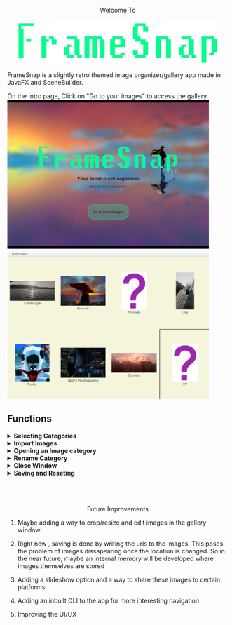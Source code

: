 <p align= "center">
Welcome To
</p>
<p align="center">
  <img width="460" height="100" src="src\main\resources\Controllers\FramesnapLogo.png">
</p>

FrameSnap is a slightly retro themed image organizer/gallery app made in JavaFX and SceneBuilder.

On the Intro page, Click on "Go to your images" to access the gallery.
<img width="460" height="340" src="ReadmeImages/IntroPage.png">
<img width="460" height="340" src="ReadmeImages\UsedHomepage.png">

## Functions

<details>
<summary><b>Selecting Categories</b></summary>
Click on any of the categories to select them. Once selected, you can use any of the functions from the "Functions" tab on the selected category </br>
<img width="460" height="340" src="ReadmeImages\SelectImage.png">
</details>

<details>
<summary><b>Import Images</b></summary>
This function allows you to add images to the selected category. Once you add images to the category the cover will be set to the latest image</br>
<img width="460" height="340" src="ReadmeImages\ImportImages.png"> </br>
Clicking this will open a File explorer box where you can select an image</br>
<img width="460" height="340" src="ReadmeImages\FileExploreOpen.png">

<sup><sub>For your convenience, I have added a folder ImagesToBeSorted in the main directory which contains some of my own nature photography and digital art that you can sort for testing</sub></sup>

</details>

<details>
<summary><b>Opening an Image category</b></summary>
Use this function to open up the images in a viewing window. Now you can view any images you put in or remove any images.</br>
<img width="460" height="340" src="ReadmeImages\OpenCategory.png">

If there are no images in the category, it will be empty</br>
<img width="460" height="340" src="ReadmeImages\EmptyGallery.png">

If there are images, then it will show up like this</br>
<img width="460" height="340" src="ReadmeImages\ImageGallery.png"></br>
Use the arrows on the gallery to navigate between images

The gallery has two functions of its own in the "Functions" tab:

1)Go Back-> This function takes you back to the Categories display

2)Remove Image-> This function removes the current image from your category

3)Set Cover-> Sets the category cover to the current image.

Note: The cover usually changes automatically upon adding new images, but once a cover is set manually, the cover wont change automatically again.

</details>

<details>
<summary><b>Rename Category</b></summary>
This function allows you to rename the selected category to whatever you desire </br>
<img width="460" height="340" src="ReadmeImages\RenameFunc.png"> </br>
Doing this will open a text dialog box where you can enter the name</br>
<img width="460" height="340" src="ReadmeImages\renameCategory.png">
</details>

<details>
<summary><b>Close Window</b></summary>
This function lets you close the home window </br>
Note: after a desicion to change the UI, this option is in the file menu instead of the functions menu </br>
<img width="460" height="340" src="ReadmeImages\CloseWindow.png"> </br>
</details>

<details>
<summary><b>Saving and Reseting</b></summary>
Click on the save button in the file menu to save all organizing. To delete all progress, just click reset memory.</br>
<img width="460" height="340" src="ReadmeImages\SaveAndReset.png">
</details>

</br>
</br>
</br>

<p align= "center" >
Future Improvements
</p>

1. Maybe adding a way to crop/resize and edit images in the gallery window.

2. Right now , saving is done by writing the urls to the images. This poses the problem of images dissapearing once the location is changed. So in the near future, maybe an internal memory will be developed where images themselves are stored

3. Adding a slideshow option and a way to share these images to certain platforms

4. Adding an inbuilt CLI to the app for more interesting navigation

5. Improving the UI/UX
